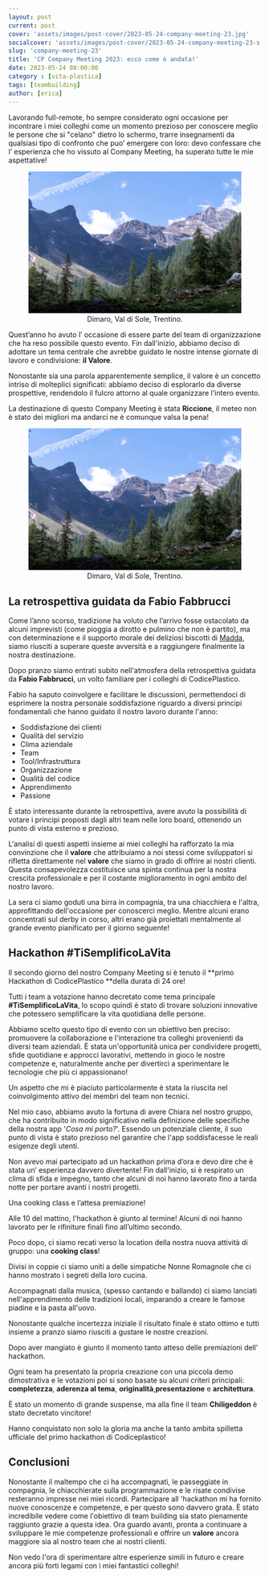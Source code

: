 ```yaml
---
layout: post
current: post
cover: 'assets/images/post-cover/2023-05-24-company-meeting-23.jpg'
socialcover: 'assets/images/post-cover/2023-05-24-company-meeting-23-s.jpg'
slug: 'company-meeting-23'
title: 'CP Company Meeting 2023: ecco come è andata!'
date: 2023-05-24 08:00:00
category : [vita-plastica]
tags: [teambuilding]
author: [erica]
---
```


Lavorando full-remote, ho sempre considerato ogni occasione per incontrare i miei colleghi come un momento prezioso per conoscere meglio le persone che si "celano" dietro lo schermo, trarre insegnamenti da qualsiasi tipo di confronto che puo’ emergere con loro: devo confessare che l’ esperienza che ho vissuto al Company Meeting, ha superato tutte le mie aspettative!

<figure style="text-align:center"><img src="/assets/images/post-content/company-meeting-2022/company-meeting_dimaro.jpg" alt="Company Meeting 2022" />
    <figcaption>Dimaro, Val di Sole, Trentino.</figcaption>
</figure>

Quest’anno ho avuto l’ occasione di essere parte del team di organizzazione che ha reso possibile questo evento. Fin dall'inizio, abbiamo deciso di adottare un tema centrale che avrebbe guidato le nostre intense giornate di lavoro e condivisione:  **il Valore**. 

Nonostante sia una parola apparentemente semplice, il valore è un concetto intriso di molteplici significati: abbiamo deciso di esplorarlo da diverse prospettive, rendendolo il fulcro attorno al quale organizzare l'intero evento.

La destinazione di questo Company Meeting è stata **Riccione**, il meteo non è stato dei migliori ma andarci ne è comunque valsa la pena!

<figure style="text-align:center"><img src="/assets/images/post-content/company-meeting-2022/company-meeting_dimaro.jpg" alt="Company Meeting 2022" />
    <figcaption>Dimaro, Val di Sole, Trentino.</figcaption>
</figure>

## La retrospettiva guidata da Fabio Fabbrucci
Come l’anno scorso, tradizione ha voluto che l’arrivo fosse ostacolato da alcuni imprevisti (come pioggia a dirotto e pulmino che non è partito), ma con determinazione e il supporto morale dei deliziosi biscotti di [Madda](), siamo riusciti a superare queste avversità e a raggiungere finalmente la nostra destinazione.

Dopo pranzo siamo entrati subito nell'atmosfera della retrospettiva guidata da **Fabio Fabbrucci**, un volto familiare per i colleghi di CodicePlastico. 

Fabio ha saputo coinvolgere e facilitare le discussioni, permettendoci di esprimere la nostra personale soddisfazione riguardo a diversi principi fondamentali che hanno guidato il nostro lavoro durante l'anno:

* Soddisfazione dei clienti
* Qualità del servizio 
* Clima aziendale
* Team
* Tool/Infrastruttura
* Organizzazione
* Qualità del codice
* Apprendimento
* Passione

È stato interessante durante la retrospettiva, avere avuto la possibilità di votare i principi proposti dagli altri team nelle loro board, ottenendo un punto di vista esterno e prezioso.

L'analisi di questi aspetti insieme ai miei colleghi ha rafforzato la mia convinzione che il **valore** che attribuiamo a noi stessi come sviluppatori si rifletta direttamente nel **valore** che siamo in grado di offrire ai nostri clienti. Questa consapevolezza costituisce una spinta continua per la nostra crescita professionale e per il costante miglioramento in ogni ambito del nostro lavoro.

La sera ci siamo goduti una birra in compagnia, tra una chiacchiera e l'altra, approfittando dell'occasione per conoscerci meglio. Mentre alcuni erano concentrati sul derby in corso, altri erano già proiettati mentalmente al grande evento pianificato per il giorno seguente! 

## Hackathon #TiSemplificoLaVita

Il secondo giorno del nostro Company Meeting si è tenuto il **primo Hackathon di CodicePlastico **della durata di 24 ore! 

Tutti i team a votazione hanno decretato come tema principale **#TiSemplificoLaVita**, lo scopo quindi è stato di trovare soluzioni innovative che potessero semplificare la vita quotidiana delle persone.

Abbiamo scelto questo tipo di evento con un obiettivo ben preciso: promuovere la collaborazione e l'interazione tra colleghi provenienti da diversi team aziendali. È stata un'opportunità unica per condividere progetti, sfide quotidiane e approcci lavorativi, mettendo in gioco le nostre competenze e, naturalmente anche per divertirci a sperimentare le tecnologie che più ci appassionano!

Un aspetto che mi è piaciuto particolarmente è stata la riuscita nel coinvolgimento attivo dei membri del team non tecnici.

Nel mio caso, abbiamo avuto la fortuna di avere Chiara nel nostro gruppo, che ha contribuito in modo significativo nella definizione delle specifiche della nostra app '_Cosa mi porto?_'. Essendo un potenziale cliente, il suo punto di vista è stato prezioso nel garantire che l'app soddisfacesse le reali esigenze degli utenti.

Non avevo mai partecipato ad un hackathon prima d’ora e devo dire che è stata un’ esperienza davvero divertente! Fin dall'inizio, si è respirato un clima di sfida e impegno, tanto che alcuni di noi hanno lavorato fino a tarda notte per portare avanti i nostri progetti.

Una cooking class e l’attesa premiazione!

Alle 10 del mattino, l'hackathon è giunto al termine! Alcuni di noi hanno lavorato per le rifiniture finali fino all’ultimo secondo.

Poco dopo, ci siamo recati verso la location della nostra nuova attività di gruppo: una **cooking class**!

Divisi in coppie ci siamo uniti a delle simpatiche Nonne Romagnole che ci hanno mostrato i segreti della loro cucina.

Accompagnati dalla musica, (spesso cantando e ballando) ci siamo lanciati nell'apprendimento delle tradizioni locali, imparando a creare le famose piadine e la pasta all'uovo. 

Nonostante qualche incertezza iniziale il risultato finale è stato ottimo e tutti insieme a pranzo siamo riusciti a gustare le nostre creazioni.

Dopo aver mangiato è giunto il momento tanto atteso delle premiazioni dell' hackathon. 

Ogni team ha presentato la propria creazione con una piccola demo dimostrativa e le votazioni poi si sono basate su alcuni criteri principali: **completezza**, **aderenza al tema**, **originalità**,**presentazione** e **architettura**.

È stato un momento di grande suspense, ma alla fine il team **Chiligeddon** è stato decretato vincitore! 

Hanno conquistato non solo la gloria ma anche la tanto ambita spilletta ufficiale del primo hackathon di Codiceplastico!

## Conclusioni
Nonostante il maltempo che ci ha accompagnati, le passeggiate in compagnia, le chiacchierate sulla programmazione e le risate condivise resteranno impresse nei miei ricordi. Partecipare all 'hackathon mi ha fornito nuove conoscenze e competenze, e per questo sono davvero grata. È stato incredibile vedere come l'obiettivo di team building sia stato pienamente raggiunto grazie a questa idea. Ora guardo avanti, pronta a continuare a sviluppare le mie competenze professionali e offrire un **valore** ancora maggiore sia al nostro team che ai nostri clienti.

Non vedo l'ora di sperimentare altre esperienze simili in futuro e creare ancora più forti legami con i miei fantastici colleghi!
